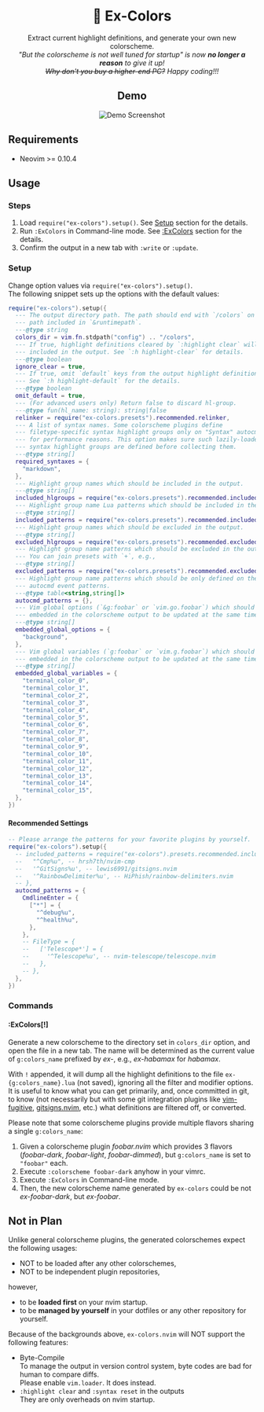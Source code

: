 <div align="center">

# 🌈 Ex-Colors

Extract current highlight definitions, and generate your own new colorscheme.\
_"But the colorscheme is not well tuned for startup" is
now **no longer a reason** to give it up!\
~~Why don't you buy a higher-end PC?~~
Happy coding!!!_

## Demo

![Demo Screenshot](https://github.com/user-attachments/assets/c46f4e41-4db7-4244-9c0d-47ed8f5055dd)

</div>

## Requirements

- Neovim >= 0.10.4

## Usage

### Steps

1. Load `require("ex-colors").setup()`.
   See [Setup](#setup) section for the details.
2. Run `:ExColors` in Command-line mode.
   See [:ExColors](#excolors) section for the details.
3. Confirm the output in a new tab with `:write` or `:update`.

### Setup

Change option values via `require("ex-colors").setup()`.\
The following snippet sets up the options with the default values:

```lua
require("ex-colors").setup({
  --- The output directory path. The path should end with `/colors` on any
  --- path included in `&runtimepath`.
  ---@type string
  colors_dir = vim.fn.stdpath("config") .. "/colors",
  --- If true, highlight definitions cleared by `:highlight clear` will not be
  --- included in the output. See `:h highlight-clear` for details.
  ---@type boolean
  ignore_clear = true,
  --- If true, omit `default` keys from the output highlight definitions.
  --- See `:h highlight-default` for the details.
  ---@type boolean
  omit_default = true,
  --- (For advanced users only) Return false to discard hl-group.
  ---@type fun(hl_name: string): string|false
  relinker = require("ex-colors.presets").recommended.relinker,
  --- A list of syntax names. Some colorscheme plugins define
  --- filetype-specific syntax highlight groups only on "Syntax" autocmd event
  --- for performance reasons. This option makes sure such lazily-loaded
  --- syntax highlight groups are defined before collecting them.
  ---@type string[]
  required_syntaxes = {
    "markdown",
  },
  --- Highlight group names which should be included in the output.
  ---@type string[]
  included_hlgroups = require("ex-colors.presets").recommended.included_hlgroups,
  --- Highlight group name Lua patterns which should be included in the output.
  ---@type string[]
  included_patterns = require("ex-colors.presets").recommended.included_patterns,
  --- Highlight group names which should be excluded in the output.
  ---@type string[]
  excluded_hlgroups = require("ex-colors.presets").recommended.excluded_hlgroups,
  --- Highlight group name patterns which should be excluded in the output.
  --- You can join presets with `+`, e.g.,
  ---@type string[]
  excluded_patterns = require("ex-colors.presets").recommended.excluded_patterns,
  --- Highlight group name patterns which should be only defined on the
  --- autocmd event patterns.
  ---@type table<string,string[]>
  autocmd_patterns = {},
  --- Vim global options (`&g:foobar` or `vim.go.foobar`) which should be also
  --- embedded in the colorscheme output to be updated at the same time.
  ---@type string[]
  embedded_global_options = {
    "background",
  },
  --- Vim global variables (`g:foobar` or `vim.g.foobar`) which should be also
  --- embedded in the colorscheme output to be updated at the same time.
  ---@type string[]
  embedded_global_variables = {
    "terminal_color_0",
    "terminal_color_1",
    "terminal_color_2",
    "terminal_color_3",
    "terminal_color_4",
    "terminal_color_5",
    "terminal_color_6",
    "terminal_color_7",
    "terminal_color_8",
    "terminal_color_9",
    "terminal_color_10",
    "terminal_color_11",
    "terminal_color_12",
    "terminal_color_13",
    "terminal_color_14",
    "terminal_color_15",
  },
})
```

#### Recommended Settings

```lua
-- Please arrange the patterns for your favorite plugins by yourself.
require("ex-colors").setup({
  -- included_patterns = require("ex-colors").presets.recommended.included_patterns + {
  --   "^Cmp%u", -- hrsh7th/nvim-cmp
  --   '^GitSigns%u', -- lewis6991/gitsigns.nvim
  --   '^RainbowDelimiter%u', -- HiPhish/rainbow-delimiters.nvim
  -- },
  autocmd_patterns = {
    CmdlineEnter = {
      ["*"] = {
        "^debug%u",
        "^health%u",
      },
    },
    -- FileType = {
    --   ['Telescope*'] = {
    --     '^Telescope%u', -- nvim-telescope/telescope.nvim
    --   },
    -- },
  },
})
```

### Commands

#### :ExColors[!]

Generate a new colorscheme to the directory
set in `colors_dir` option,
and open the file in a new tab.
The name will be determined as the current value of `g:colors_name` prefixed
by _ex-_, e.g., _ex-habamax_ for _habamax_.

With `!` appended,
it will dump all the highlight definitions to the file
`ex-{g:colors_name}.lua` (not saved),
ignoring all the filter and modifier options.
It is useful to know what you can get primarily,
and, once committed in git, to know
(not necessarily but with some git integration plugins like
[vim-fugitive][],
[gitsigns.nvim][],
etc.)
what definitions are filtered off, or converted.

Please note that some colorscheme plugins provide multiple flavors sharing
a single `g:colors_name`:

1. Given a colorscheme plugin _foobar.nvim_ which provides 3 flavors
   (_foobar-dark_,
   _foobar-light_,
   _foobar-dimmed_),
   but `g:colors_name` is set to `"foobar"` each.
2. Execute `:colorscheme foobar-dark` anyhow in your vimrc.
3. Execute `:ExColors` in Command-line mode.
4. Then, the new colorscheme name generated by `ex-colors` could be
   not _ex-foobar-dark_,
   but _ex-foobar_.

## Not in Plan

Unlike general colorscheme plugins,
the generated colorschemes expect the following usages:

- NOT to be loaded after any other colorschemes,
- NOT to be independent plugin repositories,

however,

- to be **loaded first** on your nvim startup.
- to be **managed by yourself** in your dotfiles
  or any other repository for yourself.

Because of the backgrounds above,
`ex-colors.nvim` will NOT support the following features:

- Byte-Compile\
  To manage the output in version control system,
  byte codes are bad for human to compare diffs.\
  Please enable `vim.loader`. It does instead.
- `:highlight clear` and `:syntax reset` in the outputs\
  They are only overheads on nvim startup.

[gitsigns.nvim]: https://github.com/lewis6991/gitsigns.nvim
[lazy.nvim]: https://github.com/folke/lazy.nvim
[vim-fugitive]: https://github/tpope/vim-fugitive
